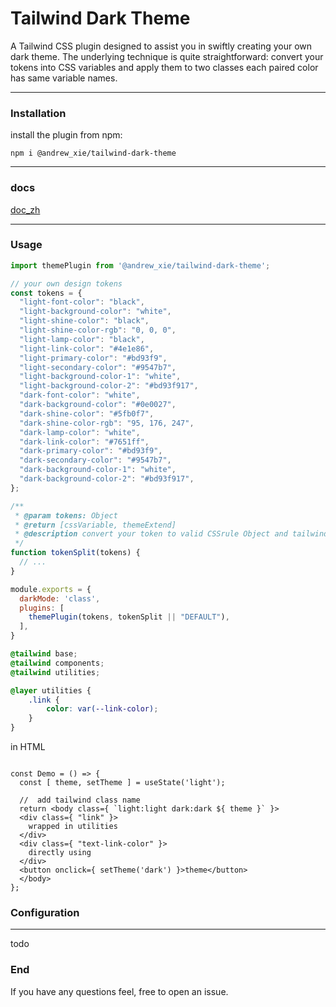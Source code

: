 # Tailwind Dark Theme


A Tailwind CSS plugin designed to assist you in swiftly creating your own dark theme. The underlying technique is 
quite straightforward: convert your tokens into CSS variables and apply them to two classes each paired color has same variable names.

---

### Installation

install the plugin from npm:

```shell
npm i @andrew_xie/tailwind-dark-theme
```
---

### docs

[doc_zh](https://github.com/scv057/TailwindCSS-dark-theme/blob/main/doc/README_zh.md)

---

### Usage

```javascript
import themePlugin from '@andrew_xie/tailwind-dark-theme';

// your own design tokens
const tokens = {
  "light-font-color": "black",
  "light-background-color": "white",
  "light-shine-color": "black",
  "light-shine-color-rgb": "0, 0, 0",
  "light-lamp-color": "black",
  "light-link-color": "#4e1e86",
  "light-primary-color": "#bd93f9",
  "light-secondary-color": "#9547b7",
  "light-background-color-1": "white",
  "light-background-color-2": "#bd93f917",
  "dark-font-color": "white",
  "dark-background-color": "#0e0027",
  "dark-shine-color": "#5fb0f7",
  "dark-shine-color-rgb": "95, 176, 247",
  "dark-lamp-color": "white",
  "dark-link-color": "#7651ff",
  "dark-primary-color": "#bd93f9",
  "dark-secondary-color": "#9547b7",
  "dark-background-color-1": "white",
  "dark-background-color-2": "#bd93f917",
};

/**
 * @param tokens: Object
 * @return [cssVariable, themeExtend]
 * @description convert your token to valid CSSrule Object and tailwind theme config object
 */
function tokenSplit(tokens) {
  // ...
}

module.exports = {
  darkMode: 'class',
  plugins: [
    themePlugin(tokens, tokenSplit || "DEFAULT"),
  ],
}
```

```css
@tailwind base;
@tailwind components;
@tailwind utilities;

@layer utilities {
    .link {
        color: var(--link-color);
    }
}
```

in HTML

```tsx

const Demo = () => {
  const [ theme, setTheme ] = useState('light');

  //  add tailwind class name
  return <body class={ `light:light dark:dark ${ theme }` }>
  <div class={ "link" }>
    wrapped in utilities
  </div>
  <div class={ "text-link-color" }>
    directly using
  </div>
  <button onclick={ setTheme('dark') }>theme</button>
  </body>
};
```

### Configuration

---
 todo

### End

If you have any questions feel, free to open an issue.